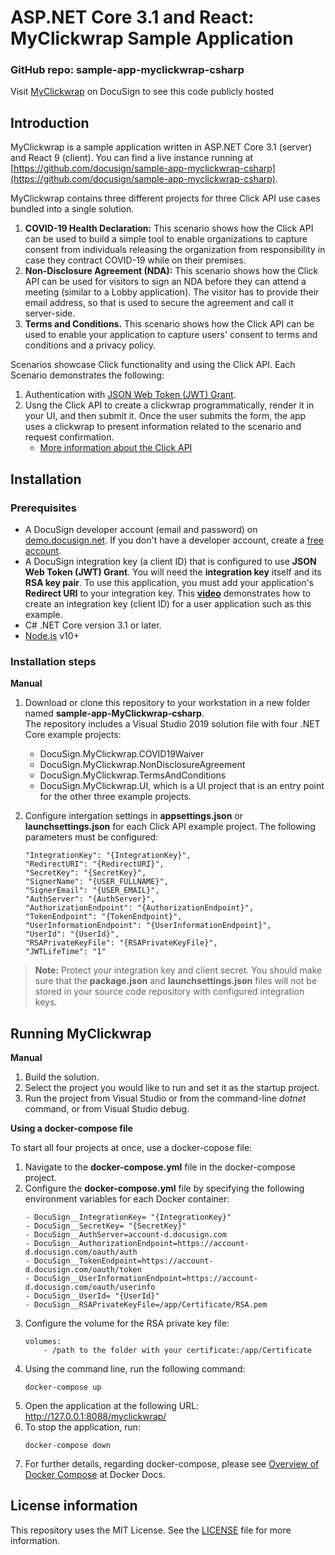 # ASP.NET Core 3.1 and React: MyClickwrap Sample Application

### GitHub repo: sample-app-myclickwrap-csharp
Visit [MyClickwrap](https://github.com/docusign/sample-app-myclickwrap-csharp/) on DocuSign to see this code publicly hosted

## Introduction
MyClickwrap is a sample application written in ASP.NET Core 3.1 (server) and React 9 (client). You can find a live instance running at [https://github.com/docusign/sample-app-myclickwrap-csharp](https://github.com/docusign/sample-app-myclickwrap-csharp).

MyClickwrap contains three different projects for three Click API use cases bundled into a single solution.
1. **COVID-19 Health Declaration:** This scenario shows how the Click API can be used to build a simple tool to enable organizations to capture consent from individuals releasing the organization from responsibility in case they contract COVID-19 while on their premises. 
2. **Non-Disclosure Agreement (NDA):** This scenario shows how the Click API can be used for visitors to sign an NDA before they can attend a meeting (similar to a Lobby application). The visitor has to provide their email address, so that is used to secure the agreement and call it server-side.
3. **Terms and Conditions.** This scenario shows how the Click API can be used to enable your application to capture users' consent to terms and conditions and a privacy policy.

Scenarios showcase Click functionality and using the Click API. Each Scenario demonstrates the following:

1. Authentication with [JSON Web Token (JWT) Grant](https://developers.docusign.com/platform/auth/jwt/).
2. Usng the Click API to create a clickwrap programmatically, render it in your UI, and then submit it. Once the user submits the form, the app uses a clickwrap to present information related to the scenario and request confirmation.  
    * [More information about the Click API](https://developers.docusign.com/docs/click-api/)

## Installation

### Prerequisites
* A DocuSign developer account (email and password) on [demo.docusign.net](https://demo.docusign.net). If you don't have a developer account, create a [free account](https://go.docusign.com/sandbox/productshot/?elqCampaignId=16535).
* A DocuSign integration key (a client ID) that is configured to use **JSON Web Token (JWT) Grant**.
   You will need the **integration key** itself and its **RSA key pair**. To use this application, you must add your application's **Redirect URI** to your integration key. This [**video**](https://www.youtube.com/watch?v=GgDqa7-L0yo) demonstrates how to create an integration key (client ID) for a user application such as this example. 
* C# .NET Core version 3.1 or later.
* [Node.js](https://nodejs.org/) v10+

### Installation steps
**Manual**
1. Download or clone this repository to your workstation in a new folder named **sample-app-MyClickwrap-csharp**.  
The repository includes a Visual Studio 2019 solution file with four .NET Core example projects:  
    * DocuSign.MyClickwrap.COVID19Waiver
    * DocuSign.MyClickwrap.NonDisclosureAgreement
    * DocuSign.MyClickwrap.TermsAndConditions
    * DocuSign.MyClickwrap.UI, which is a UI project that is an entry point for the other three example projects.
3. Configure intergation settings in **appsettings.json** or **launchsettings.json** for each Click API example project.
The following parameters must be configured:

    ```
    "IntegrationKey": "{IntegrationKey}",
    "RedirectURI": "{RedirectURI}",
    "SecretKey": "{SecretKey}",
    "SignerName": "{USER_FULLNAME}",
    "SignerEmail": "{USER_EMAIL}",
    "AuthServer": "{AuthServer}",
    "AuthorizationEndpoint": "{AuthorizationEndpoint}",
    "TokenEndpoint": "{TokenEndpoint}",
    "UserInformationEndpoint": "{UserInformationEndpoint}",
    "UserId": "{UserId}",
    "RSAPrivateKeyFile": "{RSAPrivateKeyFile}",
    "JWTLifeTime": "1"
    ```
> **Note:** Protect your integration key and client secret. You should make sure that the **package.json** and  **launchsettings.json** files will not be stored in your source code repository with configured integration keys.

## Running MyClickwrap
**Manual**
1. Build the solution.
2. Select the project you would like to run and set it as the startup project.
3. Run the project from Visual Studio or from the command-line _dotnet_ command, or from Visual Studio debug.

**Using a docker-compose file**

To start all four projects at once, use a docker-copose file:
1. Navigate to the **docker-compose.yml** file in the docker-compose project.
2. Configure the **docker-compose.yml** file by specifying the following environment variables for each Docker container:  
    ```
    - DocuSign__IntegrationKey= "{IntegrationKey}"
    - DocuSign__SecretKey= "{SecretKey}"
    - DocuSign__AuthServer=account-d.docusign.com
    - DocuSign__AuthorizationEndpoint=https://account-d.docusign.com/oauth/auth 
    - DocuSign__TokenEndpoint=https://account-d.docusign.com/oauth/token
    - DocuSign__UserInformationEndpoint=https://account-d.docusign.com/oauth/userinfo 
    - DocuSign__UserId= "{UserId}"
    - DocuSign__RSAPrivateKeyFile=/app/Certificate/RSA.pem
    ```
3. Configure the volume for the RSA private key file:  
    ```   
    volumes:
        - /path to the folder with your certificate:/app/Certificate 
    ```
4. Using the command line, run the following command:  
    ```
    docker-compose up
    ```
5. Open the application at the following URL: http://127.0.0.1:8088/myclickwrap/
6. To stop the application, run:  
    ```
    docker-compose down
    ```
7. For further details, regarding docker-compose, please see [Overview of Docker Compose](https://docs.docker.com/compose/) at Docker Docs.

## License information
This repository uses the MIT License. See the [LICENSE](./LICENSE) file for more information.